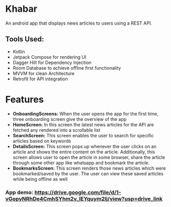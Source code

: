 # Khabar 
An android app that displays news articles to users using a REST API.

## Tools Used:
* Kotlin
* Jetpack Compose for rendering UI
* Dagger Hilt for Dependency Injection
* Room Database to achieve offline first functionality
* MVVM for clean Architecture
* Retrofit for API integration


# Features
* **OnboardingScreens:**
When the user opens the app for the first time, three onboarding screen give the overview of the app
* **HomeScreen:**
In this screen the latest news articles for the API are fetched any rendered into a scrollable list
* **SearchScreen:**
This screen enables the user to search for specific articles based on keywords
* **DetailsScreen:**
This screen pops up whenever the user clicks on an article and shows the entire content on the article. Additionally, this screen allows user to open the article in some browser, share the article through some other app like whatsapp and bookmark the article.
* **BookmarksScreen:**
This screen renders those news articles which were bookmarked/saved by the user. The user can view these saved articles while being offline as well

### App demo: https://drive.google.com/file/d/1-vGopyNRhDe4CmhSYhm2v_IEYquym2lj/view?usp=drive_link

